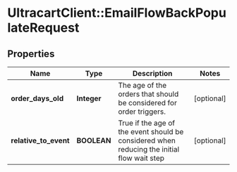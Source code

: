 # UltracartClient::EmailFlowBackPopulateRequest

## Properties
Name | Type | Description | Notes
------------ | ------------- | ------------- | -------------
**order_days_old** | **Integer** | The age of the orders that should be considered for order triggers. | [optional] 
**relative_to_event** | **BOOLEAN** | True if the age of the event should be considered when reducing the initial flow wait step | [optional] 


